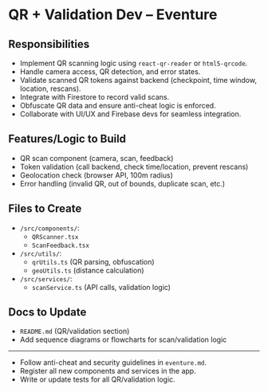 # QR + Validation Dev – Eventure

## Responsibilities
- Implement QR scanning logic using `react-qr-reader` or `html5-qrcode`.
- Handle camera access, QR detection, and error states.
- Validate scanned QR tokens against backend (checkpoint, time window, location, rescans).
- Integrate with Firestore to record valid scans.
- Obfuscate QR data and ensure anti-cheat logic is enforced.
- Collaborate with UI/UX and Firebase devs for seamless integration.

## Features/Logic to Build
- QR scan component (camera, scan, feedback)
- Token validation (call backend, check time/location, prevent rescans)
- Geolocation check (browser API, 100m radius)
- Error handling (invalid QR, out of bounds, duplicate scan, etc.)

## Files to Create
- `/src/components/`:
  - `QRScanner.tsx`
  - `ScanFeedback.tsx`
- `/src/utils/`:
  - `qrUtils.ts` (QR parsing, obfuscation)
  - `geoUtils.ts` (distance calculation)
- `/src/services/`:
  - `scanService.ts` (API calls, validation logic)

## Docs to Update
- `README.md` (QR/validation section)
- Add sequence diagrams or flowcharts for scan/validation logic

---
- Follow anti-cheat and security guidelines in `eventure.md`.
- Register all new components and services in the app.
- Write or update tests for all QR/validation logic.
